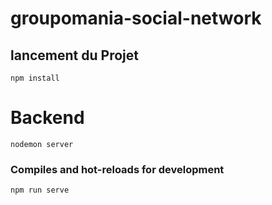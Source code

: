 # groupomania-social-network

## lancement du Projet
```
npm install
```

# Backend
```
nodemon server
```



### Compiles and hot-reloads for development
```
npm run serve
```

